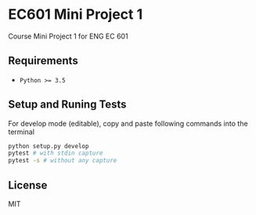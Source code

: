# EC601 Mini Project 1
Course Mini Project 1 for ENG EC 601

## Requirements

* `Python >= 3.5`

## Setup and Runing Tests

For develop mode (editable), copy and paste following commands into the terminal
```bash
python setup.py develop
pytest # with stdin capture
pytest -s # without any capture
```

## License
MIT
